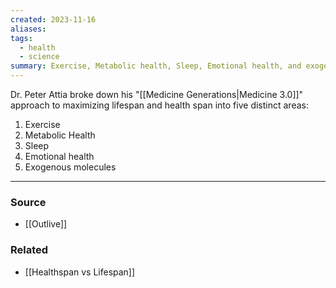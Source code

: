 ```yaml
---
created: 2023-11-16
aliases: 
tags:
  - health
  - science
summary: Exercise, Metabolic health, Sleep, Emotional health, and exogenous molecules.
---
```

Dr. Peter Attia broke down his "[[Medicine Generations|Medicine 3.0]]" approach to maximizing lifespan and health span into five distinct areas:

1. Exercise
2. Metabolic Health
3. Sleep
4. Emotional health
5. Exogenous molecules

---
### Source
- [[Outlive]]

### Related
- [[Healthspan vs Lifespan]]